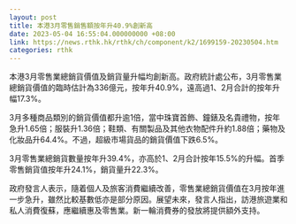 ```yaml
---
layout: post
title: 本港3月零售銷售額按年升40.9%創新高
date: 2023-05-04 16:55:04.000000000 +08:00
link: https://news.rthk.hk/rthk/ch/component/k2/1699159-20230504.htm
categories: rthk
---
```


本港3月零售業總銷貨價值及銷貨量升幅均創新高。政府統計處公布，3月零售業總銷貨價值的臨時估計為336億元，按年升40.9%，遠高過1、2月合計的按年升幅17.3%。

3月多種商品類別的銷貨價值都升逾1倍，當中珠寶首飾、鐘錶及名貴禮物，按年急升1.65倍；服裝升1.36倍；鞋類、有關製品及其他衣物配件升約1.88倍；藥物及化妝品升64.4%。不過，超級市場貨品的銷貨價值下跌6.5%。

3月零售業總銷貨數量按年升39.4%，亦高於1、2月合計按年15.5%的升幅。首季零售銷貨值按年升24.1%，銷貨量升22.3%。

政府發言人表示，隨着個人及旅客消費繼續改善，零售業總銷貨價值在3月按年進一步急升，雖然比較基數低亦是部分原因。展望未來，發言人指出，訪港旅遊業和私人消費復蘇，應繼續惠及零售業。新一輪消費券的發放將提供額外支持。
